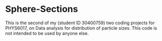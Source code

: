 # Sphere-Sections
This is the second of my (student ID 30400759) two coding projects for PHYS6017, on Data analysis for distribution of particle sizes. This code is not intended to be used by anyone else. 
